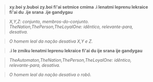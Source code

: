 > **xy.boi y.buboi zy.boi fi'ai setmice cmima .i lenatmi leprenu lekraice fi'ai du .ije srana .ije gandygau**

> _X,Y,Z: conjunto, membros-do-conjunto. TheNation,ThePerson,TheLoyalOne: idêntico, relevante-para, desativa._

> _O homem leal da nação desativa X,Y e Z._
<!-- -->
> **.i le zmiku lenatmi leprenu lekraice fi'ai du ije srana ije gandygau**

> _TheAutomaton,TheNation,ThePerson,TheLoyalOne: idêntico, relevante-para, desativa._

> _O homem leal da nação desativa o robô._